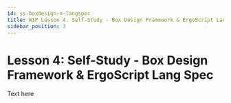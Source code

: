 ```yaml
---
id: ss-boxdesign-n-langspec
title: WIP Lesson 4. Self-Study - Box Design Framework & ErgoScript Lang Spec
sidebar_position: 3
---
```


# Lesson 4: Self-Study - Box Design Framework & ErgoScript Lang Spec

Text here
